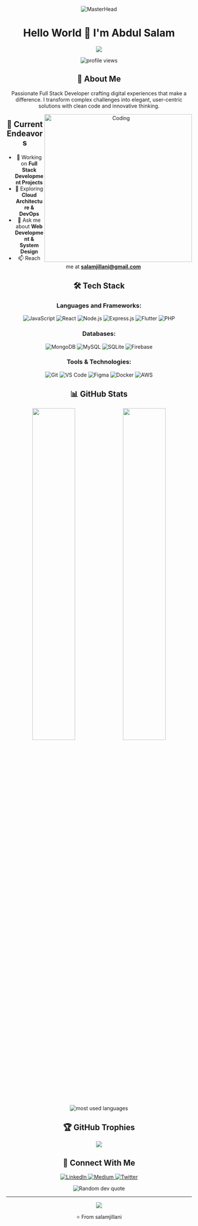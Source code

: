 <div align="center">
  
![MasterHead](https://raw.githubusercontent.com/halfrost/halfrost/master/icons/header_.png)

# Hello World 👋 I'm Abdul Salam
<div align="center">
  <img src="https://readme-typing-svg.herokuapp.com/?lines=Full+Stack+Developer;Passionate+Coder;Always+Learning+New+Things&font=Fira%20Code&center=true&width=440&height=45&color=f75c7e&vCenter=true&size=22">
</div>

<p align="center">
  <img src="https://komarev.com/ghpvc/?username=salamjillani&label=Profile%20views&color=0e75b6&style=flat" alt="profile views" />
</p>

## 🚀 About Me
Passionate Full Stack Developer crafting digital experiences that make a difference. I transform complex challenges into elegant, user-centric solutions with clean code and innovative thinking.

<img align="right" alt="Coding" width="400" src="https://user-images.githubusercontent.com/74038190/229223263-cf2e4b07-2615-4f87-9c38-e37600f8381a.gif">

## 🔭 Current Endeavors

- 🔭 Working on **Full Stack Development Projects**
- 🌱 Exploring **Cloud Architecture & DevOps**
- 💬 Ask me about **Web Development & System Design**
- 📫 Reach me at **salamjillani@gmail.com**

## 🛠️ Tech Stack

### Languages and Frameworks:
![JavaScript](https://img.shields.io/badge/-JavaScript-F7DF1E?style=for-the-badge&logo=javascript&logoColor=black)
![React](https://img.shields.io/badge/-React-61DAFB?style=for-the-badge&logo=react&logoColor=black)
![Node.js](https://img.shields.io/badge/-Node.js-339933?style=for-the-badge&logo=node.js&logoColor=white)
![Express.js](https://img.shields.io/badge/-Express.js-000000?style=for-the-badge&logo=express&logoColor=white)
![Flutter](https://img.shields.io/badge/-Flutter-02569B?style=for-the-badge&logo=flutter&logoColor=white)
![PHP](https://img.shields.io/badge/-PHP-777BB4?style=for-the-badge&logo=php&logoColor=white)

### Databases:
![MongoDB](https://img.shields.io/badge/-MongoDB-47A248?style=for-the-badge&logo=mongodb&logoColor=white)
![MySQL](https://img.shields.io/badge/-MySQL-4479A1?style=for-the-badge&logo=mysql&logoColor=white)
![SQLite](https://img.shields.io/badge/-SQLite-003B57?style=for-the-badge&logo=sqlite&logoColor=white)
![Firebase](https://img.shields.io/badge/-Firebase-FFCA28?style=for-the-badge&logo=firebase&logoColor=black)

### Tools & Technologies:
![Git](https://img.shields.io/badge/-Git-F05032?style=for-the-badge&logo=git&logoColor=white)
![VS Code](https://img.shields.io/badge/-VS%20Code-007ACC?style=for-the-badge&logo=visual-studio-code&logoColor=white)
![Figma](https://img.shields.io/badge/-Figma-F24E1E?style=for-the-badge&logo=figma&logoColor=white)
![Docker](https://img.shields.io/badge/-Docker-2496ED?style=for-the-badge&logo=docker&logoColor=white)
![AWS](https://img.shields.io/badge/-AWS-232F3E?style=for-the-badge&logo=amazon-aws&logoColor=white)

## 📊 GitHub Stats

<p align="center">
  <img width="48%" src="https://github-readme-stats.vercel.app/api?username=salamjillani&show_icons=true&theme=tokyonight" />
  <img width="48%" src="https://github-readme-streak-stats.herokuapp.com/?user=salamjillani&theme=tokyonight" />
</p>

<p align="center">
  <img src="https://github-readme-stats.vercel.app/api/top-langs/?username=salamjillani&theme=tokyonight&layout=compact" alt="most used languages" />
</p>

## 🏆 GitHub Trophies
<p align="center">
  <img src="https://github-profile-trophy.vercel.app/?username=salamjillani&theme=tokyonight&column=4&margin-w=15&margin-h=15" />
</p>

## 🤝 Connect With Me

<p align="center">
  <a href="https://www.linkedin.com/in/salamjillani/" target="_blank">
    <img src="https://img.shields.io/badge/LinkedIn-0077B5?style=for-the-badge&logo=linkedin&logoColor=white" alt="LinkedIn" />
  </a>
  <a href="https://medium.com/@salamjillani" target="_blank">
    <img src="https://img.shields.io/badge/Medium-12100E?style=for-the-badge&logo=medium&logoColor=white" alt="Medium" />
  </a>
  <a href="https://twitter.com/salamjillani" target="_blank">
    <img src="https://img.shields.io/badge/Twitter-1DA1F2?style=for-the-badge&logo=twitter&logoColor=white" alt="Twitter" />
  </a>
</p>

<div align="center">
  <img src="https://quotes-github-readme.vercel.app/api?type=horizontal&theme=tokyonight" alt="Random dev quote" />
</div>

---

<div align="center">
  <img src="https://raw.githubusercontent.com/Trilokia/Trilokia/379277808c61ef204768a61bbc5d25bc7798ccf1/bottom_header.svg" />
</div>

⭐️ From salamjillani
</div>
